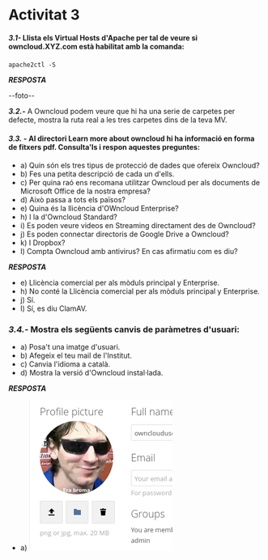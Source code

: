 # Activitat 3


#### ***3.1-*** Llista els Virtual Hosts d'Apache per tal de veure si owncloud.XYZ.com està habilitat amb la comanda:
`apache2ctl -S`

***RESPOSTA***

--foto--

***3.2.-***  A Owncloud podem veure que hi ha una serie de carpetes per defecte, mostra la ruta real a les tres carpetes dins de la teva MV.


#### ***3.3.*** - Al directori Learn more about owncloud hi ha informació en forma de fitxers pdf. Consulta'ls i respon aquestes preguntes:

- a) Quin són els tres tipus de protecció de dades que ofereix Owncloud?
- b) Fes una petita descripció de cada un d'ells.
- c) Per quina raó ens recomana utilitzar Owncloud per als documents de Microsoft Office de la nostra empresa?
- d) Això passa a tots els països?
- e) Quina és la llicència d'OWncloud Enterprise?
- h) I la d'Owncloud Standard?
- i) Es poden veure videos en Streaming directament des de Owncloud?
- j) Es poden connectar directoris de Google Drive a Owncloud?
- k) I Dropbox?
- l) Compta Owncloud amb antivirus? En cas afirmatiu com es diu?

***RESPOSTA***

- e) Llicència comercial per als mòduls principal y Enterprise.
- h) No conté la Llicència comercial per als mòduls principal y Enterprise.
- j) Sí.
- l) Sí, es diu ClamAV.
### ***3.4.-*** Mostra els següents canvis de paràmetres d'usuari:

- a) Posa't una imatge d'usuari.
- b) Afegeix el teu mail de l'Institut.
- c) Canvia l'idioma a català.
- d) Mostra la versió d'Owncloud instal·lada.

***RESPOSTA***

- a)
![](Selecció_079.png)



